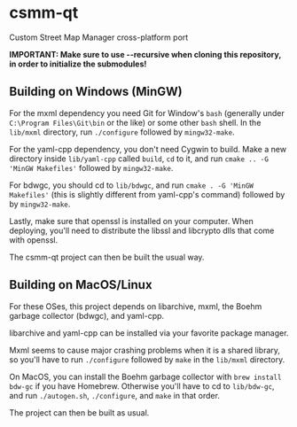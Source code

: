 # csmm-qt
Custom Street Map Manager cross-platform port

**IMPORTANT: Make sure to use --recursive when cloning this repository, in order to initialize the submodules!**

## Building on Windows (MinGW)

For the mxml dependency you need Git for Window's `bash` (generally under `C:\Program Files\Git\bin` or the like) or some other `bash` shell. In the `lib/mxml` directory, run `./configure` followed by `mingw32-make`.

For the yaml-cpp dependency, you don't need Cygwin to build. Make a new directory inside `lib/yaml-cpp` called `build`, `cd` to it, and run `cmake .. -G 'MinGW Makefiles'` followed by `mingw32-make`.

For bdwgc, you should cd to `lib/bdwgc`, and run `cmake . -G 'MinGW Makefiles'` (this is slightly different from yaml-cpp's command) followed by by `mingw32-make`.

Lastly, make sure that openssl is installed on your computer. When deploying, you'll need to distribute the libssl and libcrypto dlls that come with openssl.

The csmm-qt project can then be built the usual way.

## Building on MacOS/Linux

For these OSes, this project depends on libarchive, mxml, the Boehm garbage collector (bdwgc), and yaml-cpp.

libarchive and yaml-cpp can be installed via your favorite package manager.

Mxml seems to cause major crashing problems when it is a shared library, so you'll have to run `./configure` followed by `make` in the `lib/mxml` directory.

On MacOS, you can install the Boehm garbage collector with `brew install bdw-gc` if you have Homebrew. Otherwise you'll have to cd to `lib/bdw-gc`, and run `./autogen.sh`, `./configure`, and `make` in that order.

The project can then be built as usual.
